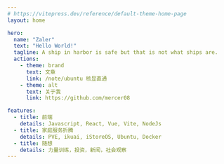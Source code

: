 ```yaml
---
# https://vitepress.dev/reference/default-theme-home-page
layout: home

hero:
  name: "Zaler"
  text: "Hello World!"
  tagline: A ship in harbor is safe but that is not what ships are.
  actions:
    - theme: brand
      text: 文章
      link: /note/ubuntu 核显直通
    - theme: alt
      text: 关于我
      link: https://github.com/mercer08

features:
  - title: 前端
    details: Javascript, React, Vue, Vite, NodeJs
  - title: 家庭服务折腾
    details: PVE, ikuai, iStoreOS, Ubuntu, Docker
  - title: 随想
    details: 力量训练，投资，新闻，社会观察
---
```


